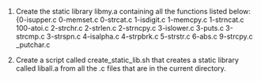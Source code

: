 1. Create the static library libmy.a containing all the functions listed below:
{0-isupper.c
0-memset.c
0-strcat.c
1-isdigit.c
1-memcpy.c
1-strncat.c
100-atoi.c
2-strchr.c
2-strlen.c
2-strncpy.c
3-islower.c
3-puts.c
3-strcmp.c
3-strspn.c
4-isalpha.c
4-strpbrk.c
5-strstr.c
6-abs.c
9-strcpy.c
_putchar.c

2. Create a script called create_static_lib.sh that creates a static library called liball.a from all the .c files that are in the current directory.
